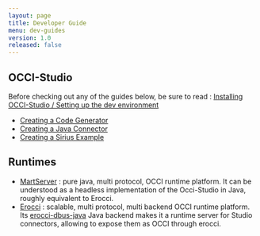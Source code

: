 ```yaml
---
layout: page
title: Developer Guide
menu: dev-guides
version: 1.0
released: false
---
```


## OCCI-Studio

Before checking out any of the guides below, be sure to read : [Installing OCCI-Studio / Setting up the dev environment](studio-setting-up-the-environment.html)

* [Creating a Code Generator](studio-creating-a-code-generator.html)
* [Creating a Java Connector](studio-creating-a-java-connector.html)
* [Creating a Sirius Example](studio-creating-a-sirius-example.html)

## Runtimes

* [MartServer](https://github.com/occiware/MartServer) : pure java, multi protocol, OCCI runtime platform. It can be understood as a headless implementation of the Occi-Studio in Java, roughly equivalent to Erocci.
* [Erocci](http://erocci.ow2.org) : scalable, multi protocol, multi backend OCCI runtime platform. Its [erocci-dbus-java](http://github.com/occiware/erocci-dbus-java) Java backend makes it a runtime server for Studio connectors, allowing to expose them as OCCI through erocci.
